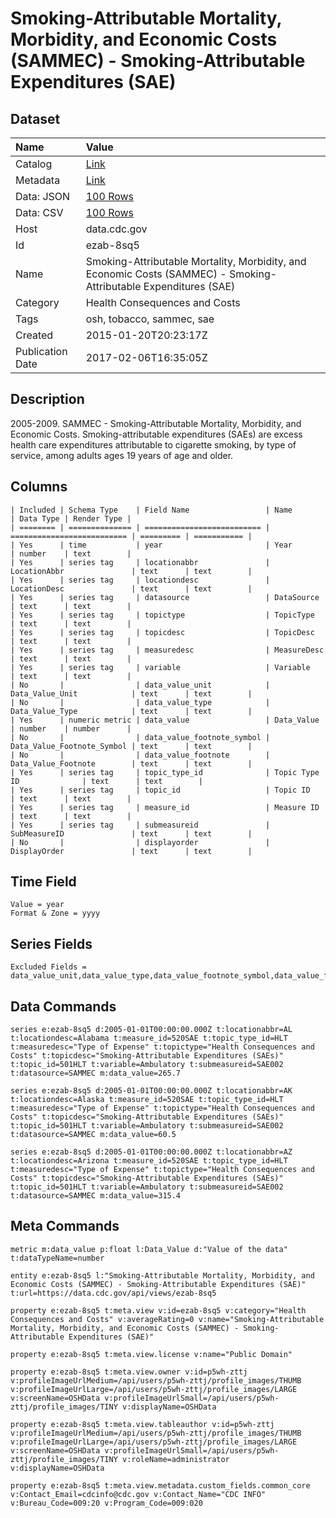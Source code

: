 # Smoking-Attributable Mortality, Morbidity, and Economic Costs (SAMMEC) - Smoking-Attributable Expenditures (SAE)

## Dataset

| Name | Value |
| :--- | :---- |
| Catalog | [Link](https://catalog.data.gov/dataset/smoking-attributable-mortality-morbidity-and-economic-costs-sammec-smoking-attributable-ex-d39cf) |
| Metadata | [Link](https://data.cdc.gov/api/views/ezab-8sq5) |
| Data: JSON | [100 Rows](https://data.cdc.gov/api/views/ezab-8sq5/rows.json?max_rows=100) |
| Data: CSV | [100 Rows](https://data.cdc.gov/api/views/ezab-8sq5/rows.csv?max_rows=100) |
| Host | data.cdc.gov |
| Id | ezab-8sq5 |
| Name | Smoking-Attributable Mortality, Morbidity, and Economic Costs (SAMMEC) - Smoking-Attributable Expenditures (SAE) |
| Category | Health Consequences and Costs |
| Tags | osh, tobacco, sammec, sae |
| Created | 2015-01-20T20:23:17Z |
| Publication Date | 2017-02-06T16:35:05Z |

## Description

2005-2009. SAMMEC - Smoking-Attributable Mortality, Morbidity, and Economic Costs. Smoking-attributable expenditures (SAEs) are excess health care expenditures attributable to cigarette smoking, by type of service, among adults ages 19 years of age and older.

## Columns

```ls
| Included | Schema Type    | Field Name                 | Name                       | Data Type | Render Type |
| ======== | ============== | ========================== | ========================== | ========= | =========== |
| Yes      | time           | year                       | Year                       | number    | text        |
| Yes      | series tag     | locationabbr               | LocationAbbr               | text      | text        |
| Yes      | series tag     | locationdesc               | LocationDesc               | text      | text        |
| Yes      | series tag     | datasource                 | DataSource                 | text      | text        |
| Yes      | series tag     | topictype                  | TopicType                  | text      | text        |
| Yes      | series tag     | topicdesc                  | TopicDesc                  | text      | text        |
| Yes      | series tag     | measuredesc                | MeasureDesc                | text      | text        |
| Yes      | series tag     | variable                   | Variable                   | text      | text        |
| No       |                | data_value_unit            | Data_Value_Unit            | text      | text        |
| No       |                | data_value_type            | Data_Value_Type            | text      | text        |
| Yes      | numeric metric | data_value                 | Data_Value                 | number    | number      |
| No       |                | data_value_footnote_symbol | Data_Value_Footnote_Symbol | text      | text        |
| No       |                | data_value_footnote        | Data_Value_Footnote        | text      | text        |
| Yes      | series tag     | topic_type_id              | Topic Type ID              | text      | text        |
| Yes      | series tag     | topic_id                   | Topic ID                   | text      | text        |
| Yes      | series tag     | measure_id                 | Measure ID                 | text      | text        |
| Yes      | series tag     | submeasureid               | SubMeasureID               | text      | text        |
| No       |                | displayorder               | DisplayOrder               | text      | text        |
```

## Time Field

```ls
Value = year
Format & Zone = yyyy
```

## Series Fields

```ls
Excluded Fields = data_value_unit,data_value_type,data_value_footnote_symbol,data_value_footnote,displayorder
```

## Data Commands

```ls
series e:ezab-8sq5 d:2005-01-01T00:00:00.000Z t:locationabbr=AL t:locationdesc=Alabama t:measure_id=520SAE t:topic_type_id=HLT t:measuredesc="Type of Expense" t:topictype="Health Consequences and Costs" t:topicdesc="Smoking-Attributable Expenditures (SAEs)" t:topic_id=501HLT t:variable=Ambulatory t:submeasureid=SAE002 t:datasource=SAMMEC m:data_value=265.7

series e:ezab-8sq5 d:2005-01-01T00:00:00.000Z t:locationabbr=AK t:locationdesc=Alaska t:measure_id=520SAE t:topic_type_id=HLT t:measuredesc="Type of Expense" t:topictype="Health Consequences and Costs" t:topicdesc="Smoking-Attributable Expenditures (SAEs)" t:topic_id=501HLT t:variable=Ambulatory t:submeasureid=SAE002 t:datasource=SAMMEC m:data_value=60.5

series e:ezab-8sq5 d:2005-01-01T00:00:00.000Z t:locationabbr=AZ t:locationdesc=Arizona t:measure_id=520SAE t:topic_type_id=HLT t:measuredesc="Type of Expense" t:topictype="Health Consequences and Costs" t:topicdesc="Smoking-Attributable Expenditures (SAEs)" t:topic_id=501HLT t:variable=Ambulatory t:submeasureid=SAE002 t:datasource=SAMMEC m:data_value=315.4
```

## Meta Commands

```ls
metric m:data_value p:float l:Data_Value d:"Value of the data" t:dataTypeName=number

entity e:ezab-8sq5 l:"Smoking-Attributable Mortality, Morbidity, and Economic Costs (SAMMEC) - Smoking-Attributable Expenditures (SAE)" t:url=https://data.cdc.gov/api/views/ezab-8sq5

property e:ezab-8sq5 t:meta.view v:id=ezab-8sq5 v:category="Health Consequences and Costs" v:averageRating=0 v:name="Smoking-Attributable Mortality, Morbidity, and Economic Costs (SAMMEC) - Smoking-Attributable Expenditures (SAE)"

property e:ezab-8sq5 t:meta.view.license v:name="Public Domain"

property e:ezab-8sq5 t:meta.view.owner v:id=p5wh-zttj v:profileImageUrlMedium=/api/users/p5wh-zttj/profile_images/THUMB v:profileImageUrlLarge=/api/users/p5wh-zttj/profile_images/LARGE v:screenName=OSHData v:profileImageUrlSmall=/api/users/p5wh-zttj/profile_images/TINY v:displayName=OSHData

property e:ezab-8sq5 t:meta.view.tableauthor v:id=p5wh-zttj v:profileImageUrlMedium=/api/users/p5wh-zttj/profile_images/THUMB v:profileImageUrlLarge=/api/users/p5wh-zttj/profile_images/LARGE v:screenName=OSHData v:profileImageUrlSmall=/api/users/p5wh-zttj/profile_images/TINY v:roleName=administrator v:displayName=OSHData

property e:ezab-8sq5 t:meta.view.metadata.custom_fields.common_core v:Contact_Email=cdcinfo@cdc.gov v:Contact_Name="CDC INFO" v:Bureau_Code=009:20 v:Program_Code=009:020
```